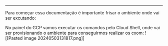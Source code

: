 ----------

Para começar essa documentação é importante frisar o ambiente onde vai ser excutando: 

No painel do GCP vamos executar os comandos pelo Cloud Shell, onde vai ser provisionando o ambiente para conseguirmos realizar os cxom: 
![[Pasted image 20240503131817.png]]